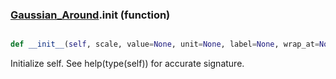 ### [Gaussian_Around](Gaussian_Around.md).__init__ (function)


```py

def __init__(self, scale, value=None, unit=None, label=None, wrap_at=None)

```



Initialize self.  See help(type(self)) for accurate signature.

